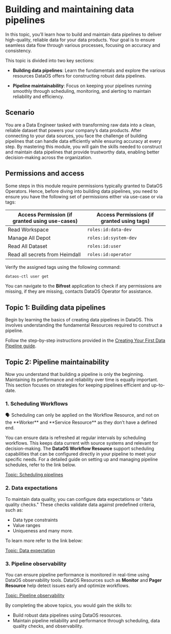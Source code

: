 # Building and maintaining data pipelines

In this topic, you’ll learn how to build and maintain data pipelines to deliver high-quality, reliable data for your data products. Your goal is to ensure seamless data flow through various processes, focusing on accuracy and consistency.

This topic is divided into two key sections:

- **Building data pipelines**: Learn the fundamentals and explore the various resources DataOS offers for constructing robust data pipelines.

- **Pipeline maintainability**: Focus on keeping your pipelines running smoothly through scheduling, monitoring, and alerting to maintain reliability and efficiency.

## Scenario

You are a Data Engineer tasked with transforming raw data into a clean, reliable dataset that powers your company’s data products. After connecting to your data sources, you face the challenge of building pipelines that can handle data efficiently while ensuring accuracy at every step. By mastering this module, you will gain the skills needed to construct and maintain data pipelines that provide trustworthy data, enabling better decision-making across the organization.

## Permissions and access

Some steps in this module require permissions typically granted to DataOS Operators. Hence, before diving into building data pipelines, you need to ensure you have the following set of permissions either via use-case or via tags:

| **Access Permission (if granted using use-cases)** | **Access Permissions (if granted using tags)** |
| --- | --- |
| Read Workspace | `roles:id:data-dev` |
| Manage All Depot | `roles:id:system-dev` |
| Read All Dataset | `roles:id:user` |
| Read all secrets from Heimdall | `roles:id:operator` |


Verify the assigned tags using the following command:

```bash
dataos-ctl user get
```

You can navigate to the **Bifrost** application to check if any permissions are missing, if they are missing, contacts DataOS Operator for assistance.


## Topic 1: Building data pipelines

Begin by learning the basics of creating data pipelines in DataOS. This involves understanding the fundamental Resources required to construct a pipeline.

Follow the step-by-step instructions provided in the [Creating Your First Data Pipeline guide](/learn/dp_developer_learn_track/build_pipeline/first_pipeline/).

## Topic 2: Pipeline maintainability

Now you understand that building a pipeline is only the beginning. Maintaining its performance and reliability over time is equally important. This section focuses on strategies for keeping pipelines efficient and up-to-date.

### **1. Scheduling Workflows**

<aside class="callout">
🗣 Scheduling can only be applied on the Workflow Resource, and not on the **Worker** and **Service Resource** as they don’t have a defined end.

</aside>

You can ensure data is refreshed at regular intervals by scheduling workflows. This keeps data current with source systems and relevant for decision-making. The **DataOS Workflow Resource** support scheduling capabilities that can be configured directly in your pipeline to meet your specific needs. For a detailed guide on setting up and managing pipeline schedules, refer to the link below.

[Topic: Scheduling pipelines](/learn/dp_developer_learn_track/build_pipeline/scheduling_workflows/)


### **2. Data expectations**

To maintain data quality, you can configure data expectations or "data quality checks." These checks validate data against predefined criteria, such as:

- Data type constraints
- Value ranges
- Uniqueness and many more.

To learn more refer to the link below:

[Topic: Data expectation](/learn/dp_developer_learn_track/build_pipeline/dq_check/)


### **3. Pipeline observability**

You can ensure pipeline performance is monitored in real-time using DataOS observability tools. DataOS Resources such as **Monitor** and **Pager Resource** help detect issues early and optimize workflows.

[Topic: Pipeline observability](/learn/dp_developer_learn_track/build_pipeline/pipeline_observability/)


By completing the above topics, you would gain the skills to:

- Build robust data pipelines using DataOS resources.
- Maintain pipeline reliability and performance through scheduling, data quality checks, and observability.


